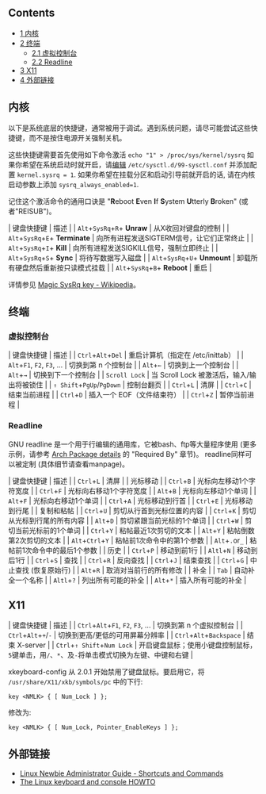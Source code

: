 ## Contents

*   [1 内核](#内核)
*   [2 终端](#终端)
    *   [2.1 虚拟控制台](#虚拟控制台)
    *   [2.2 Readline](#Readline)
*   [3 X11](#X11)
*   [4 外部链接](#外部链接)

## 内核

以下是系统底层的快捷键，通常被用于调试。遇到系统问题，请尽可能尝试这些快捷键，而不是按住电源开关强制关机。

这些快捷键需要首先使用如下命令激活 `echo "1" > /proc/sys/kernel/sysrq` 如果你希望在系统启动时就开启，请[编辑](/index.php/Sysctl#Configuration "Sysctl") `/etc/sysctl.d/99-sysctl.conf` 并添加配置 `kernel.sysrq = 1`. 如果你希望在挂载分区和启动引导前就开启的话, 请在内核启动参数上添加 `sysrq_always_enabled=1`.

记住这个激活命令的通用口诀是 "**R**eboot **E**ven **I**f **S**ystem **U**tterly **B**roken" (或者"REISUB")。

| 键盘快捷键 | 描述 |
| `Alt`+`SysRq`+`R`+ **Unraw** | 从X收回对键盘的控制 |
| `Alt`+`SysRq`+`E`+ **Terminate** | 向所有进程发送SIGTERM信号，让它们正常终止 |
| `Alt`+`SysRq`+`I`+ **Kill** | 向所有进程发送SIGKILL信号，强制立即终止 |
| `Alt`+`SysRq`+`S`+ **Sync** | 将待写数据写入磁盘 |
| `Alt`+`SysRq`+`U`+ **Unmount** | 卸载所有硬盘然后重新按只读模式挂载 |
| `Alt`+`SysRq`+`B`+ **Reboot** | 重启 |

详情参见 [Magic SysRq key - Wikipedia](https://en.wikipedia.org/wiki/Magic_SysRq_key "wikipedia:Magic SysRq key")。

## 终端

### 虚拟控制台

| 键盘快捷键 | 描述 |
| `Ctrl`+`Alt`+`Del` | 重启计算机（指定在 /etc/inittab） |
| `Alt`+`F1`, `F2`, `F3`, ... | 切换到第 n 个控制台 |
| `Alt`+`←` | 切换到上一个控制台 |
| `Alt`+`→` | 切换到下一个控制台 |
| `Scroll Lock` | 当 Scroll Lock 被激活后，输入/输出将被锁住 |
| `⇑ Shift`+`PgUp`/`PgDown` | 控制台翻页 |
| `Ctrl`+`L` | 清屏 |
| `Ctrl`+`C` | 结束当前进程 |
| `Ctrl`+`D` | 插入一个 EOF（文件结束符） |
| `Ctrl`+`Z` | 暂停当前进程 |

### Readline

GNU readline 是一个用于行编辑的通用库，它被bash、ftp等大量程序使用 (更多示例，请参考 [Arch Package details](https://archlinux.org/packages/core/i686/readline/) 的 "Required By" 章节)。 readline同样可以被定制 (具体细节请查看manpage)。

| 键盘快捷键 | 描述 |
| `Ctrl`+`L` | 清屏 |
| 光标移动 |
| `Ctrl`+`B` | 光标向左移动1个字符宽度 |
| `Ctrl`+`F` | 光标向右移动1个字符宽度 |
| `Alt`+`B` | 光标向左移动1个单词 |
| `Alt`+`F` | 光标向右移动1个单词 |
| `Ctrl`+`A` | 光标移动到行首 |
| `Ctrl`+`E` | 光标移动到行尾 |
| 复制和粘帖 |
| `Ctrl`+`U` | 剪切从行首到光标位置的内容 |
| `Ctrl`+`K` | 剪切从光标到行尾的所有内容 |
| `Alt`+`D` | 剪切紧跟当前光标的1个单词 |
| `Ctrl`+`W` | 剪切当前光标前的1个单词 |
| `Ctrl`+`Y` | 粘帖最近1次剪切的文本 |
| `Alt`+`Y` | 粘帖倒数第2次剪切的文本 |
| `Alt`+`Ctrl`+`Y` | 粘帖前1次命令中的第1个参数 |
| `Alt`+`.`or`_` | 粘帖前1次命令中的最后1个参数 |
| 历史 |
| `Ctrl`+`P` | 移动到前1行 |
| `Altl`+`N` | 移动到后1行 |
| `Ctrl`+`S` | 查找 |
| `Ctrl`+`R` | 反向查找 |
| `Ctrl`+`J` | 结束查找 |
| `Ctrl`+`G` | 中止查找 (恢复原始行) |
| `Alt`+`R` | 取消对当前行的所有修改 |
| 补全 |
| `Tab` | 自动补全一个名称 |
| `Altl`+`?` | 列出所有可能的补全 |
| `Alt`+`*` | 插入所有可能的补全 |

## X11

| 键盘快捷键 | 描述 |
| `Ctrl`+`Alt`+`F1`, `F2`, `F3`, ... | 切换到第 n 个虚拟控制台 |
| `Ctrl`+`Alt`+`+`/`-` | 切换到更高/更低的可用屏幕分辨率 |
| `Ctrl`+`Alt`+`Backspace` | 结束 X-server |
| `Ctrl`+`⇑ Shift`+`Num Lock` | 开启键盘鼠标；使用小键盘控制鼠标，`5`键单击，用`/`、`*`、及`-`将单击模式切换为左键、中键和右键 |

xkeyboard-config 从 2.0.1 开始禁用了键盘鼠标。要启用它，将 `/usr/share/X11/xkb/symbols/pc` 中的下行:

 `key <NMLK> { [ Num_Lock ] }; ` 

修改为:

 `key <NMLK> { [ Num_Lock, Pointer_EnableKeys ] }; ` 

## 外部链接

*   [Linux Newbie Administrator Guide - Shortcuts and Commands](http://linux-newbie.dotsrc.org/html/lnag.html#6.Linux%20Shortcuts%20and%20Commands%7Coutline)
*   [The Linux keyboard and console HOWTO](http://tldp.org/HOWTO/Keyboard-and-Console-HOWTO.html)